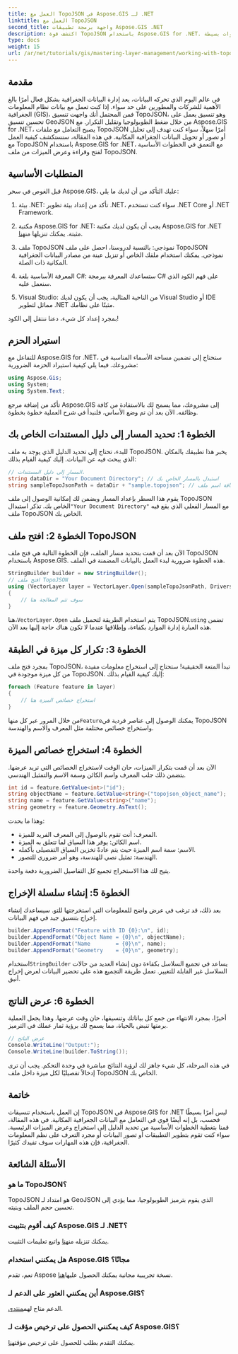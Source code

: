 ```yaml
---
title: العمل مع TopoJSON في Aspose.GIS لـ .NET
linktitle: العمل مع TopoJSON
second_title: واجهة برمجة تطبيقات Aspose.GIS .NET
description: اكتشف قوة TopoJSON باستخدام Aspose.GIS for .NET. تعلم كيفية قراءة واستخراج وعرض الميزات الجغرافية المكانية بخطوات بسيطة.
type: docs
weight: 15
url: /ar/net/tutorials/gis/mastering-layer-management/working-with-topojson/
---
```

## مقدمة

في عالم اليوم الذي تحركه البيانات، يعد إدارة البيانات الجغرافية بشكل فعال أمرًا بالغ الأهمية للشركات والمطورين على حد سواء. إذا كنت تعمل مع بيانات نظام المعلومات الجغرافية (GIS)، فمن المحتمل أنك واجهت تنسيق TopoJSON، وهو تنسيق يعمل على تحسين تنسيق GeoJSON من خلال ضغط الطوبولوجيا وتقليل التكرار. مع Aspose.GIS for .NET، يصبح التعامل مع ملفات TopoJSON أمرًا سهلاً، سواء كنت تهدف إلى تحليل أو تصور أو تحويل البيانات الجغرافية المكانية. في هذه المقالة، سنستكشف كيفية العمل مع TopoJSON باستخدام Aspose.GIS for .NET، مع التعمق في الخطوات الأساسية لفتح وقراءة وعرض الميزات من ملف TopoJSON.

## المتطلبات الأساسية

قبل الغوص في سحر Aspose.GIS، عليك التأكد من أن لديك ما يلي:

1. بيئة .NET: تأكد من إعداد بيئة تطوير .NET، سواء كنت تستخدم .NET Core أو .NET Framework.
   
2.  مكتبة Aspose.GIS for .NET: يجب أن يكون لديك مكتبة Aspose.GIS for .NET مثبتة. يمكنك تنزيلها من[هنا](https://releases.aspose.com/gis/net/).

3. ملف TopoJSON نموذجي: بالنسبة لدروسنا، احصل على ملف TopoJSON نموذجي. يمكنك استخدام ملفك الخاص أو تنزيل عينة من مصادر البيانات الجغرافية المكانية ذات الصلة.

4. المعرفة الأساسية بلغة C#: ستساعدك المعرفة ببرمجة C# على فهم الكود الذي سنعمل عليه.

5. Visual Studio: من الناحية المثالية، يجب أن يكون لديك Visual Studio أو IDE مماثل لتطوير .NET مثبتًا على نظامك.

بمجرد إعداد كل شيء، دعنا ننتقل إلى الكود!

## استيراد الحزم

للتفاعل مع Aspose.GIS for .NET، ستحتاج إلى تضمين مساحة الأسماء المناسبة في مشروعك. فيما يلي كيفية استيراد الحزمة الضرورية:

```csharp
using Aspose.Gis;
using System;
using System.Text;
```

تأكد من إضافة مرجع Aspose.GIS إلى مشروعك، مما يسمح لك بالاستفادة من كافة وظائفه. الآن بعد أن تم وضع الأساس، فلنبدأ في شرح العملية خطوة بخطوة.

## الخطوة 1: تحديد المسار إلى دليل المستندات الخاص بك

للبدء، تحتاج إلى تحديد الدليل الذي يوجد به ملف TopoJSON. يخبر هذا تطبيقك بالمكان الذي يبحث فيه عن البيانات. إليك كيفية القيام بذلك:

```csharp
// المسار إلى دليل المستندات.
string dataDir = "Your Document Directory"; // استبدل بالمسار الخاص بك
string sampleTopoJsonPath = dataDir + "sample.topojson"; // إضافة اسم ملف TopoJSON
```

 يقوم هذا السطر بإعداد المسار ويضمن لك إمكانية الوصول إلى ملف TopoJSON الخاص بك. تذكر استبدال`"Your Document Directory"` مع المسار الفعلي الذي يقع فيه ملف TopoJSON الخاص بك.

## الخطوة 2: افتح ملف TopoJSON

الآن بعد أن قمت بتحديد مسار الملف، فإن الخطوة التالية هي فتح ملف TopoJSON باستخدام Aspose.GIS. هذه الخطوة ضرورية لبدء العمل بالبيانات المضمنة في الملف.

```csharp
StringBuilder builder = new StringBuilder();
// افتح ملف TopoJSON
using (VectorLayer layer = VectorLayer.Open(sampleTopoJsonPath, Drivers.TopoJson))
{
    // سوف تتم المعالجة هنا
}
```

 هنا،`VectorLayer.Open` يتم استخدام الطريقة لتحميل ملف TopoJSON.`using` تضمن هذه العبارة إدارة الموارد بكفاءة، وإطلاقها عندما لا تكون هناك حاجة إليها بعد الآن.

## الخطوة 3: تكرار كل ميزة في الطبقة

بمجرد فتح ملف TopoJSON، تبدأ المتعة الحقيقية! ستحتاج إلى استخراج معلومات مفيدة من كل ميزة موجودة في TopoJSON. إليك كيفية القيام بذلك:

```csharp
foreach (Feature feature in layer)
{
    // استخراج خصائص الميزة هنا
}
```

 من خلال المرور عبر كل منها`Feature`يمكنك الوصول إلى عناصر فردية في TopoJSON واستخراج خصائص مختلفة مثل المعرف والاسم والهندسة.

## الخطوة 4: استخراج خصائص الميزة

الآن بعد أن قمت بتكرار الميزات، حان الوقت لاستخراج الخصائص التي تريد عرضها. يتضمن ذلك جلب المعرف واسم الكائن وسمة الاسم والتمثيل الهندسي.

```csharp
int id = feature.GetValue<int>("id");
string objectName = feature.GetValue<string>("topojson_object_name");
string name = feature.GetValue<string>("name");
string geometry = feature.Geometry.AsText();
```

وهذا ما يحدث:
- المعرف: أنت تقوم بالوصول إلى المعرف الفريد للميزة.
- اسم الكائن: يوفر هذا السياق لما تتعلق به الميزة.
- الاسم: سمة اسم الميزة حيث يتم عادةً تخزين السياق التفصيلي بأكمله.
- الهندسة: تمثيل نصي للهندسة، وهو أمر ضروري للتصور.

يتيح لك هذا الاستخراج تجميع كل التفاصيل الضرورية دفعة واحدة.

## الخطوة 5: إنشاء سلسلة الإخراج

بعد ذلك، قد ترغب في عرض واضح للمعلومات التي استخرجتها للتو. سيساعدك إنشاء إخراج بتنسيق جيد في فهم البيانات.

```csharp
builder.AppendFormat("Feature with ID {0}:\n", id);
builder.AppendFormat("Object Name = {0}\n", objectName);
builder.AppendFormat("Name        = {0}\n", name);
builder.AppendFormat("Geometry    = {0}\n", geometry);
```

 استخدام`StringBuilder` يساعد في تجميع السلاسل بكفاءة دون إنشاء العديد من حالات السلاسل غير القابلة للتغيير. تعمل طريقة التجميع هذه على تحضير البيانات لعرض إخراج أنيق.

## الخطوة 6: عرض الناتج

أخيرًا، بمجرد الانتهاء من جمع كل بياناتك وتنسيقها، حان وقت عرضها. وهذا يجعل العملية برمتها تنبض بالحياة، مما يسمح لك برؤية ثمار عملك في الترميز.

```csharp
// عرض الناتج
Console.WriteLine("Output:");
Console.WriteLine(builder.ToString());
```

في هذه المرحلة، كل شيء جاهز لك لرؤية النتائج مباشرة في وحدة التحكم. يجب أن ترى إدخالاً تفصيليًا لكل ميزة داخل ملف TopoJSON الخاص بك.

## خاتمة

إن العمل باستخدام تنسيقات TopoJSON في Aspose.GIS for .NET ليس أمرًا بسيطًا فحسب، بل إنه أيضًا قوي في التعامل مع البيانات الجغرافية المكانية. في هذه المقالة، قمنا بتغطية الخطوات الأساسية من تحديد الدليل إلى استخراج وعرض الميزات الرئيسية. سواء كنت تقوم بتطوير التطبيقات أو تصور البيانات أو مجرد التعرف على نظم المعلومات الجغرافية، فإن هذه المهارات سوف تفيدك كثيرًا.

## الأسئلة الشائعة

### ما هو TopoJSON؟
TopoJSON هو امتداد لـ GeoJSON الذي يقوم بترميز الطوبولوجيا، مما يؤدي إلى تحسين حجم الملف وبنيته.

### كيف أقوم بتثبيت Aspose.GIS لـ .NET؟
 يمكنك تنزيله من[هنا](https://releases.aspose.com/gis/net/) واتبع تعليمات التثبيت.

### هل يمكنني استخدام Aspose.GIS مجانًا؟
 نعم، تقدم Aspose نسخة تجريبية مجانية يمكنك الحصول عليها[هنا](https://releases.aspose.com/).

### أين يمكنني العثور على الدعم لـ Aspose.GIS؟
 الدعم متاح لهم[منتدى](https://forum.aspose.com/c/gis/33/).

### كيف يمكنني الحصول على ترخيص مؤقت لـ Aspose.GIS؟
 يمكنك التقدم بطلب للحصول على ترخيص مؤقت[هنا](https://purchase.conholdate.com/temporary-license/).
